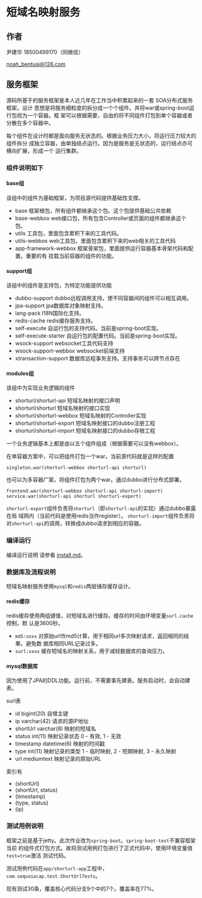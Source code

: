 # 短域名映射服务

## 作者

尹建华 18500499170（同微信）

noah_bentusi@126.com

## 服务框架

源码所基于的服务框架是本人近几年在工作当中积累起来的一套 SOA分布式服务框架。设计
思想是将服务细粒度的拆分成一个个组件。并将war或spring-boot运行包视为一个容器。框
架可以根据需要，自由的将不同组件打包到单个容器或者分散在多个容器中。

每个组件在设计时都是面向服务无状态的。根据业务压力大小，将运行压力较大的组件拆分
成独立容器，由单独结点运行。因为是服务是无状态的，运行结点亦可横向扩展，形成一个
运行集群。

### 组件说明如下

#### base组

该组中的组件为基础框架，为项目源代码提供基础性支撑。

* base 框架根包，所有组件都继承这个包。这个包提供基础公共依赖
* base-webbox web接口包，所有包含Controller或页面的组件都继承这个包。
* utils 工具包，里面包含累积下来的工具代码。
* utils-webbox web工具包，里面包含累积下来的web相关的工具代码
* app-framework-webbox 框架骨架包，里面提供运行容器基本骨架代码和配置。重要的有
  挂载当前容器的组件的功能。

#### support组

该组中的组件是支持包，为特定功能提供功能

* dubbo-support dubbo远程调用支持。使不同容器间的组件可以相互调用。
* jpa-support jpa数据库对象映射支持。
* lang-pack I18N国际化支持。
* redis-cache redis缓存服务支持。
* self-execute 自运行包的支持代码。当前是spring-boot实现。
* self-execute-starter 自运行包的配置代码。当前是spring-boot实现。
* wsock-support websocket工具代码支持
* wsock-support-webbox websocket前端支持
* xtransaction-support 数据库远程事务支持。支持事务可以跨节点存在

#### modules组

该组中为实现业务逻辑的组件

* shorturl/shorturl-api 短域名映射的接口声明
* shorturl/shorturl 短域名映射的接口实现
* shorturl/shorturl-webbox 短域名映射的Controller实现
* shorturl/shorturl-export 短域名映射接口的dubbo注册工程
* shorturl/shorturl-import 短域名映射接口的dubbo存根工程

一个业务逻辑基本上都是由以五个组件组成（根据需要可以没有webbox）。

在单容器方案中，可以把组件打包一个war。当前源代码就是这样的配置

`singleton.war(shorturl-webbox shorturl-api shorturl)`

也可以为多容器广案，将组件打包为两个war。通过dubbo进行分布式部署。

`frontend.war(shorturl-webbox shorturl-api shorturl-import)`
`service.war(shorturl-api shorturl shorturl-export)`

`shorturl-export`组件负责将`shorturl`（即`shorturl-api`的实现）通过dubbo暴露在局
域网内（当前代码是使用redis当作register）。
`shorturl-import`组件负责将对`shorturl-api`的调用，转换成dubbo请求到相应的容器。

### 编译运行

编译运行说明 请参看 [install.md](install.md)。

### 数据库及流程说明

短域名映射服务使用`mysql`和`redis`两层储存缓存设计。

#### redis缓存

redis缓存使用两组键值，对短域名进行缓存。缓存的时间由环境变量`surl.cache`控制，默
认是3600秒。

* `md5:xxxx` 对原始url作md5计算，用于相同url多次映射请求，返回相同的结果。避免数
 据库相同URL记录过多。
* `surl:xxxx` 缓存短域名的映射关系，用于减轻数据库的查询压力。

#### mysql数据库

因为使用了JPA的DDL功能。运行前，不需要事先建表。服务启动时，会自动建表。

surl表

* id bigint(20) 自增主键
* ip varchar(42) 请求的源IP地址
* shortUrl varchar(8) 映射的短域名
* status int(11) 映射记录状态 0 - 有效, 1 - 无效
* timestamp datetime(6) 映射的时间戳
* type int(11) 映射记录的类型 1 - 临时映射, 2 - 短期映射, 3 - 永久映射
* url mediumtext 映射记录的原始URL

索引有

* (shortUrl)
* (shortUrl, status)
* (timestamp)
* (type, status)
* (ip)

### 测试用例说明

框架之前是基于jetty。此次作业改为`spring-boot`。`spring-boot-test`不兼容框架当前
的组件式打包方式。故将测试用例打包进行了正式代码中，使用环境变量值`test=true`激活
测试代码。

测试用例代码在`app/shorturl-app`工程中，`com.sequoiacap.test.ShortUrlTests`。

现有测试30条，覆盖核心代码分支9个中的7个。覆盖率在77%。

